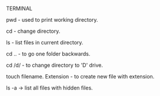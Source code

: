 TERMINAL



pwd - used to print working directory.



cd - change directory.



ls - list files in current directory.



cd .. - to go one folder backwards.



cd /d/ - to change directory to 'D' drive.



touch filename. Extension - to create new file with extension.



ls -a -> list all files with hidden files.


